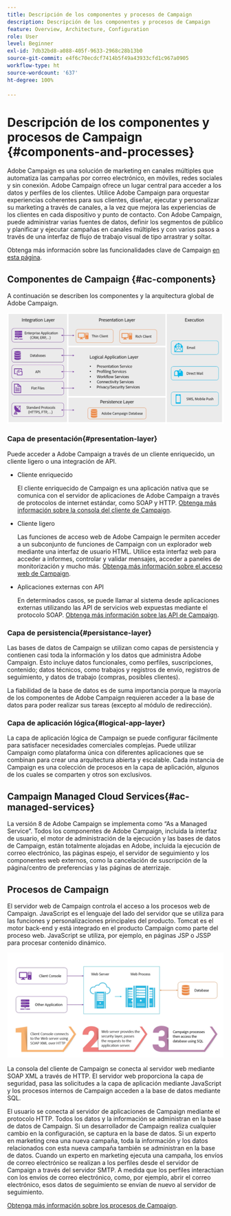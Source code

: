 ```yaml
---
title: Descripción de los componentes y procesos de Campaign
description: Descripción de los componentes y procesos de Campaign
feature: Overview, Architecture, Configuration
role: User
level: Beginner
exl-id: 7db32bd8-a088-405f-9633-2968c28b13b0
source-git-commit: e4f6c70ecdcf7414b5f49a43933cfd1c967a0905
workflow-type: ht
source-wordcount: '637'
ht-degree: 100%

---
```


# Descripción de los componentes y procesos de Campaign {#components-and-processes}

Adobe Campaign es una solución de marketing en canales múltiples que automatiza las campañas por correo electrónico, en móviles, redes sociales y sin conexión. Adobe Campaign ofrece un lugar central para acceder a los datos y perfiles de los clientes. Utilice Adobe Campaign para orquestar experiencias coherentes para sus clientes, diseñar, ejecutar y personalizar su marketing a través de canales, a la vez que mejora las experiencias de los clientes en cada dispositivo y punto de contacto. Con Adobe Campaign, puede administrar varias fuentes de datos, definir los segmentos de público y planificar y ejecutar campañas en canales múltiples y con varios pasos a través de una interfaz de flujo de trabajo visual de tipo arrastrar y soltar.

Obtenga más información sobre las funcionalidades clave de Campaign [en esta página](../start/get-started.md).

## Componentes de Campaign {#ac-components}

A continuación se describen los componentes y la arquitectura global de Adobe Campaign.

![](assets/do-not-localize//ac-components.png)

### Capa de presentación{#presentation-layer}

Puede acceder a Adobe Campaign a través de un cliente enriquecido, un cliente ligero o una integración de API.

* Cliente enriquecido

  El cliente enriquecido de Campaign es una aplicación nativa que se comunica con el servidor de aplicaciones de Adobe Campaign a través de protocolos de internet estándar, como SOAP y HTTP. [Obtenga más información sobre la consola del cliente de Campaign](../start/connect.md).

* Cliente ligero

  Las funciones de acceso web de Adobe Campaign le permiten acceder a un subconjunto de funciones de Campaign con un explorador web mediante una interfaz de usuario HTML. Utilice esta interfaz web para acceder a informes, controlar y validar mensajes, acceder a paneles de monitorización y mucho más.  [Obtenga más información sobre el acceso web de Campaign](../start/connect.md).

* Aplicaciones externas con API

  En determinados casos, se puede llamar al sistema desde aplicaciones externas utilizando las API de servicios web expuestas mediante el protocolo SOAP. [Obtenga más información sobre las API de Campaign](../dev/api.md).

### Capa de persistencia{#persistance-layer}

Las bases de datos de Campaign se utilizan como capas de persistencia y contienen casi toda la información y los datos que administra Adobe Campaign. Esto incluye datos funcionales, como perfiles, suscripciones, contenido; datos técnicos, como trabajos y registros de envío, registros de seguimiento, y datos de trabajo (compras, posibles clientes).

La fiabilidad de la base de datos es de suma importancia porque la mayoría de los componentes de Adobe Campaign requieren acceder a la base de datos para poder realizar sus tareas (excepto al módulo de redirección).

### Capa de aplicación lógica{#logical-app-layer}

La capa de aplicación lógica de Campaign se puede configurar fácilmente para satisfacer necesidades comerciales complejas. Puede utilizar Campaign como plataforma única con diferentes aplicaciones que se combinan para crear una arquitectura abierta y escalable. Cada instancia de Campaign es una colección de procesos en la capa de aplicación, algunos de los cuales se comparten y otros son exclusivos.

## Campaign Managed Cloud Services{#ac-managed-services}

La versión 8 de Adobe Campaign se implementa como “As a Managed Service”. Todos los componentes de Adobe Campaign, incluida la interfaz de usuario, el motor de administración de la ejecución y las bases de datos de Campaign, están totalmente alojadas en Adobe, incluida la ejecución de correo electrónico, las páginas espejo, el servidor de seguimiento y los componentes web externos, como la cancelación de suscripción de la página/centro de preferencias y las páginas de aterrizaje.

## Procesos de Campaign

El servidor web de Campaign controla el acceso a los procesos web de Campaign. JavaScript es el lenguaje del lado del servidor que se utiliza para las funciones y personalizaciones principales del producto. Tomcat es el motor back-end y está integrado en el producto Campaign como parte del proceso web. JavaScript se utiliza, por ejemplo, en páginas JSP o JSSP para procesar contenido dinámico.

![](assets/do-not-localize/ac-processes.png)

La consola del cliente de Campaign se conecta al servidor web mediante SOAP XML a través de HTTP. El servidor web proporciona la capa de seguridad, pasa las solicitudes a la capa de aplicación mediante JavaScript y los procesos internos de Campaign acceden a la base de datos mediante SQL.

<!--The overall communication between Campaign processes are described in the following standalone deployment diagram: all Campaign components are installed in the same machine.

![](assets/do-not-localize//ac-standalone.png) -->

El usuario se conecta al servidor de aplicaciones de Campaign mediante el protocolo HTTP. Todos los datos y la información se administran en la base de datos de Campaign. Si un desarrollador de Campaign realiza cualquier cambio en la configuración, se captura en la base de datos. Si un experto en marketing crea una nueva campaña, toda la información y los datos relacionados con esta nueva campaña también se administran en la base de datos. Cuando un experto en marketing ejecuta una campaña, los envíos de correo electrónico se realizan a los perfiles desde el servidor de Campaign a través del servidor SMTP. A medida que los perfiles interactúan con los envíos de correo electrónico, como, por ejemplo, abrir el correo electrónico, esos datos de seguimiento se envían de nuevo al servidor de seguimiento.

[Obtenga más información sobre los procesos de Campaign](../architecture/general-architecture.md#dev-env).
